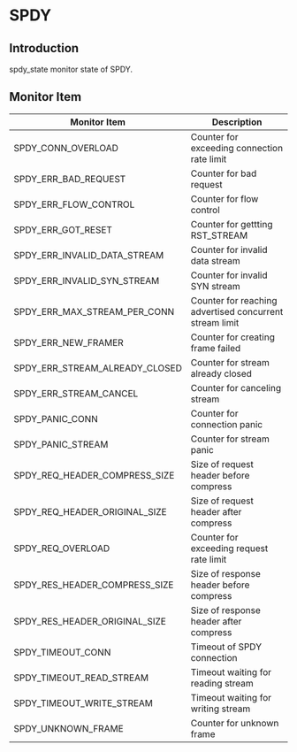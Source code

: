 # SPDY

## Introduction

spdy_state monitor state of SPDY.

## Monitor Item

| Monitor Item                   | Description                                             |
| ------------------------------ | ------------------------------------------------------- |
| SPDY_CONN_OVERLOAD             | Counter for exceeding connection rate limit             |
| SPDY_ERR_BAD_REQUEST           | Counter for bad request                                 |
| SPDY_ERR_FLOW_CONTROL          | Counter for flow control                                |
| SPDY_ERR_GOT_RESET             | Counter for gettting RST_STREAM                         |
| SPDY_ERR_INVALID_DATA_STREAM   | Counter for invalid data stream                         |
| SPDY_ERR_INVALID_SYN_STREAM    | Counter for invalid SYN stream                          |
| SPDY_ERR_MAX_STREAM_PER_CONN   | Counter for reaching advertised concurrent stream limit |
| SPDY_ERR_NEW_FRAMER            | Counter for creating frame failed                       |
| SPDY_ERR_STREAM_ALREADY_CLOSED | Counter for stream already closed                       |
| SPDY_ERR_STREAM_CANCEL         | Counter for canceling stream                            |
| SPDY_PANIC_CONN                | Counter for connection panic                            |
| SPDY_PANIC_STREAM              | Counter for stream panic                                |
| SPDY_REQ_HEADER_COMPRESS_SIZE  | Size of request header before compress                  |
| SPDY_REQ_HEADER_ORIGINAL_SIZE  | Size of request header after compress                   |
| SPDY_REQ_OVERLOAD              | Counter for exceeding request rate limit                |
| SPDY_RES_HEADER_COMPRESS_SIZE  | Size of response header before compress                 |
| SPDY_RES_HEADER_ORIGINAL_SIZE  | Size of response header after compress                  |
| SPDY_TIMEOUT_CONN              | Timeout of SPDY connection                              |
| SPDY_TIMEOUT_READ_STREAM       | Timeout waiting for reading stream                      |
| SPDY_TIMEOUT_WRITE_STREAM      | Timeout waiting for writing stream                      |
| SPDY_UNKNOWN_FRAME             | Counter for unknown frame                               |
